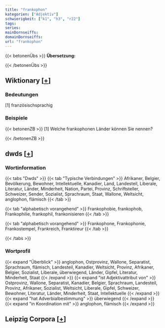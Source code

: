 ```yaml
---
title: "frankophon"
kategorien: ["Adjektiv"]
schwierigkeit: ["k1", "h3", "r22"]
tags:
series:
mainDornseiffs:
domainDornseiffs:
url: "frankophon"
---
```


{{< betonenÜbs >}}
**Übersetzung:**  
  
{{< /betonenÜbs >}}

## Wiktionary [[+](https://de.wiktionary.org/wiki/frankophon)]

### Bedeutungen
[1] französischsprachig  

### Beispiele
{{< betonenZB >}}
[1] Welche frankophonen Länder können Sie nennen?  

{{< /betonenZB >}}


## dwds [[+](https://www.dwds.de/wb/frankophon)]

### Wortinformation
{{< tabs "Dwds" >}}
{{< tab "Typische Verbindungen" >}}
Afrikaner, Belgier, Bevölkerung, Bewohner, Intellektuelle, Kanadier, Land, Landesteil, Liberale, Literatur, Länder, Minderheit, Nation, Partei, Provinz, Schriftsteller, Schweizer, Sender, Sozialist, Sprachraum, Staat, Wallone, Weltsicht, anglophon, flämisch
{{< /tab >}}

{{< tab "alphabetisch vorangehend" >}}
Frankophobie, frankophob, Frankophilie, frankophil, frankonisieren
{{< /tab >}}

{{< tab "alphabetisch vorangehend" >}}
Frankophone, Frankophonie, Frankostempel, Frankreich, Franktireur
{{< /tab >}}

{{< /tabs >}}

### Wortprofil
{{< expand "Überblick" >}} anglophon, Ostprovinz, Wallone, Separatist, Sprachraum, flämisch, Landesteil, Kanadier, Weltsicht, Provinz, Afrikaner, Belgier, Sozialist, Liberale, überwiegend, Länder, Gipfel, Literatur, Minderheit, Staat {{< /expand >}}
{{< expand "ist Adjektivattribut von" >}} Ostprovinz, Wallone, Separatist, Kanadier, Belgier, Sprachraum, Landesteil, Provinz, Afrikaner, Sozialist, Weltsicht, Liberale, Gipfel, Schweizer, Bewohner, Literatur, Länder, Minderheit, Staat, Intellektuelle {{< /expand >}}
{{< expand "hat Adverbialbestimmung" >}} überwiegend {{< /expand >}}
{{< expand "in Koordination mit" >}} anglophon, flämisch {{< /expand >}}

## Leipzig Corpora [[+](https://corpora.uni-leipzig.de/en/res?word=frankophon&corpusId=deu_newscrawl-public_2018)]

